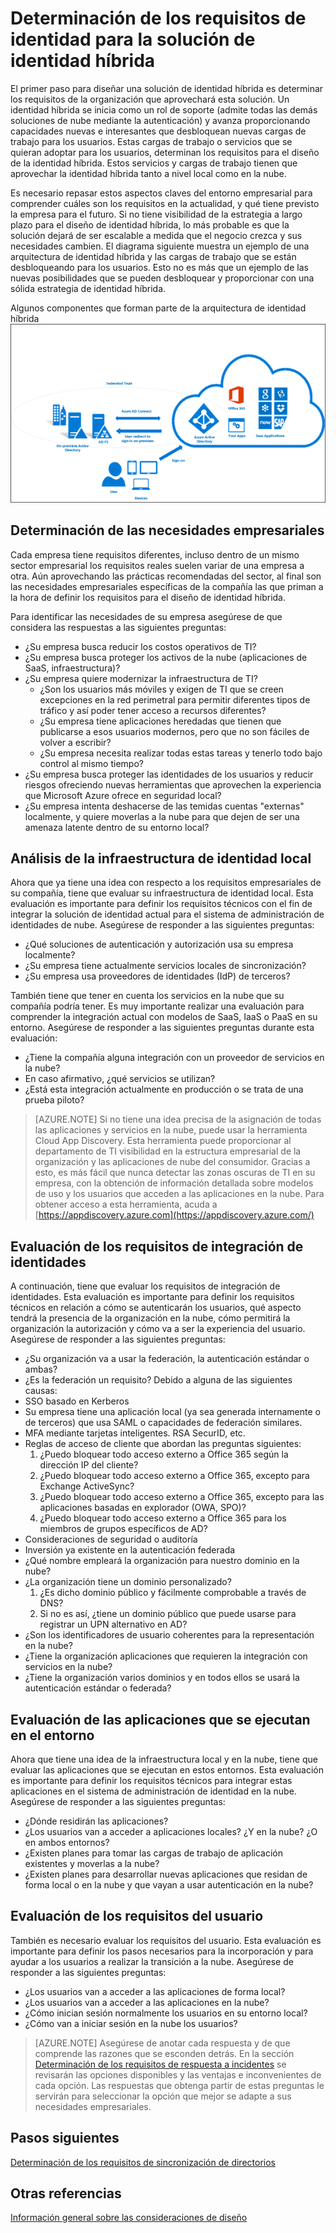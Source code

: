 <properties
	pageTitle="Consideraciones sobre el diseño de identidad híbrida de Azure Active Directory: determinación de los requisitos de identidad | Microsoft Azure"
	description="Identificar las necesidades empresariales de la compañía que le llevarán a definir los requisitos para el diseño de la identidad híbrida."
	documentationCenter=""
	services="active-directory"
	authors="billmath"
	manager="stevenpo"
	editor=""/>

<tags
	ms.service="active-directory"
	ms.devlang="na"
	ms.topic="article"
    ms.tgt_pltfrm="na"
    ms.workload="identity" 
	ms.date="08/08/2016"
	ms.author="billmath"/>

# Determinación de los requisitos de identidad para la solución de identidad híbrida
El primer paso para diseñar una solución de identidad híbrida es determinar los requisitos de la organización que aprovechará esta solución. Un identidad híbrida se inicia como un rol de soporte (admite todas las demás soluciones de nube mediante la autenticación) y avanza proporcionando capacidades nuevas e interesantes que desbloquean nuevas cargas de trabajo para los usuarios. Estas cargas de trabajo o servicios que se quieran adoptar para los usuarios, determinan los requisitos para el diseño de la identidad híbrida. Estos servicios y cargas de trabajo tienen que aprovechar la identidad híbrida tanto a nivel local como en la nube.

Es necesario repasar estos aspectos claves del entorno empresarial para comprender cuáles son los requisitos en la actualidad, y qué tiene previsto la empresa para el futuro. Si no tiene visibilidad de la estrategia a largo plazo para el diseño de identidad híbrida, lo más probable es que la solución dejará de ser escalable a medida que el negocio crezca y sus necesidades cambien. El diagrama siguiente muestra un ejemplo de una arquitectura de identidad híbrida y las cargas de trabajo que se están desbloqueando para los usuarios. Esto no es más que un ejemplo de las nuevas posibilidades que se pueden desbloquear y proporcionar con una sólida estrategia de identidad híbrida.
 
Algunos componentes que forman parte de la arquitectura de identidad híbrida ![](./media/hybrid-id-design-considerations/hybrid-identity-architechture.png)

## Determinación de las necesidades empresariales
Cada empresa tiene requisitos diferentes, incluso dentro de un mismo sector empresarial los requisitos reales suelen variar de una empresa a otra. Aún aprovechando las prácticas recomendadas del sector, al final son las necesidades empresariales específicas de la compañía las que priman a la hora de definir los requisitos para el diseño de identidad híbrida.

Para identificar las necesidades de su empresa asegúrese de que considera las respuestas a las siguientes preguntas:

- ¿Su empresa busca reducir los costos operativos de TI?
- ¿Su empresa busca proteger los activos de la nube (aplicaciones de SaaS, infraestructura)?
- ¿Su empresa quiere modernizar la infraestructura de TI?
  - ¿Son los usuarios más móviles y exigen de TI que se creen excepciones en la red perimetral para permitir diferentes tipos de tráfico y así poder tener acceso a recursos diferentes?
  - ¿Su empresa tiene aplicaciones heredadas que tienen que publicarse a esos usuarios modernos, pero que no son fáciles de volver a escribir?
  - ¿Su empresa necesita realizar todas estas tareas y tenerlo todo bajo control al mismo tiempo?
- ¿Su empresa busca proteger las identidades de los usuarios y reducir riesgos ofreciendo nuevas herramientas que aprovechen la experiencia que Microsoft Azure ofrece en seguridad local?
- ¿Su empresa intenta deshacerse de las temidas cuentas "externas" localmente, y quiere moverlas a la nube para que dejen de ser una amenaza latente dentro de su entorno local?

## Análisis de la infraestructura de identidad local
Ahora que ya tiene una idea con respecto a los requisitos empresariales de su compañía, tiene que evaluar su infraestructura de identidad local. Esta evaluación es importante para definir los requisitos técnicos con el fin de integrar la solución de identidad actual para el sistema de administración de identidades de nube. Asegúrese de responder a las siguientes preguntas:

- ¿Qué soluciones de autenticación y autorización usa su empresa localmente?
- ¿Su empresa tiene actualmente servicios locales de sincronización?
- ¿Su empresa usa proveedores de identidades (IdP) de terceros?

También tiene que tener en cuenta los servicios en la nube que su compañía podría tener. Es muy importante realizar una evaluación para comprender la integración actual con modelos de SaaS, IaaS o PaaS en su entorno. Asegúrese de responder a las siguientes preguntas durante esta evaluación:
- ¿Tiene la compañía alguna integración con un proveedor de servicios en la nube?
- En caso afirmativo, ¿qué servicios se utilizan?
- ¿Está esta integración actualmente en producción o se trata de una prueba piloto?


>[AZURE.NOTE]
Si no tiene una idea precisa de la asignación de todas las aplicaciones y servicios en la nube, puede usar la herramienta Cloud App Discovery. Esta herramienta puede proporcionar al departamento de TI visibilidad en la estructura empresarial de la organización y las aplicaciones de nube del consumidor. Gracias a esto, es más fácil que nunca detectar las zonas oscuras de TI en su empresa, con la obtención de información detallada sobre modelos de uso y los usuarios que acceden a las aplicaciones en la nube. Para obtener acceso a esta herramienta, acuda a [https://appdiscovery.azure.com](https://appdiscovery.azure.com/)

## Evaluación de los requisitos de integración de identidades
A continuación, tiene que evaluar los requisitos de integración de identidades. Esta evaluación es importante para definir los requisitos técnicos en relación a cómo se autenticarán los usuarios, qué aspecto tendrá la presencia de la organización en la nube, cómo permitirá la organización la autorización y cómo va a ser la experiencia del usuario. Asegúrese de responder a las siguientes preguntas:

- ¿Su organización va a usar la federación, la autenticación estándar o ambas?
- ¿Es la federación un requisito? Debido a alguna de las siguientes causas:
 - SSO basado en Kerberos
 - Su empresa tiene una aplicación local (ya sea generada internamente o de terceros) que usa SAML o capacidades de federación similares.
 - MFA mediante tarjetas inteligentes. RSA SecurID, etc.
 - Reglas de acceso de cliente que abordan las preguntas siguientes:
     1. ¿Puedo bloquear todo acceso externo a Office 365 según la dirección IP del cliente?
     1. ¿Puedo bloquear todo acceso externo a Office 365, excepto para Exchange ActiveSync?
     1. ¿Puedo bloquear todo acceso externo a Office 365, excepto para las aplicaciones basadas en explorador (OWA, SPO)?
     1. ¿Puedo bloquear todo acceso externo a Office 365 para los miembros de grupos específicos de AD?
- Consideraciones de seguridad o auditoría
- Inversión ya existente en la autenticación federada
- ¿Qué nombre empleará la organización para nuestro dominio en la nube?
- ¿La organización tiene un dominio personalizado?
    1. ¿Es dicho dominio público y fácilmente comprobable a través de DNS?
    1. Si no es así, ¿tiene un dominio público que puede usarse para registrar un UPN alternativo en AD?
- ¿Son los identificadores de usuario coherentes para la representación en la nube?
- ¿Tiene la organización aplicaciones que requieren la integración con servicios en la nube?
- ¿Tiene la organización varios dominios y en todos ellos se usará la autenticación estándar o federada?

## Evaluación de las aplicaciones que se ejecutan en el entorno
Ahora que tiene una idea de la infraestructura local y en la nube, tiene que evaluar las aplicaciones que se ejecutan en estos entornos. Esta evaluación es importante para definir los requisitos técnicos para integrar estas aplicaciones en el sistema de administración de identidad en la nube. Asegúrese de responder a las siguientes preguntas:

- ¿Dónde residirán las aplicaciones?
- ¿Los usuarios van a acceder a aplicaciones locales? ¿Y en la nube? ¿O en ambos entornos?
- ¿Existen planes para tomar las cargas de trabajo de aplicación existentes y moverlas a la nube?
- ¿Existen planes para desarrollar nuevas aplicaciones que residan de forma local o en la nube y que vayan a usar autenticación en la nube?

## Evaluación de los requisitos del usuario
También es necesario evaluar los requisitos del usuario. Esta evaluación es importante para definir los pasos necesarios para la incorporación y para ayudar a los usuarios a realizar la transición a la nube. Asegúrese de responder a las siguientes preguntas:

- ¿Los usuarios van a acceder a las aplicaciones de forma local?
- ¿Los usuarios van a acceder a las aplicaciones en la nube?
- ¿Cómo inician sesión normalmente los usuarios en su entorno local?
- ¿Cómo van a iniciar sesión en la nube los usuarios?

>[AZURE.NOTE]
Asegúrese de anotar cada respuesta y de que comprende las razones que se esconden detrás. En la sección [Determinación de los requisitos de respuesta a incidentes](active-directory-hybrid-identity-design-considerations-incident-response-requirements.md) se revisarán las opciones disponibles y las ventajas e inconvenientes de cada opción. Las respuestas que obtenga partir de estas preguntas le servirán para seleccionar la opción que mejor se adapte a sus necesidades empresariales.

## Pasos siguientes
[Determinación de los requisitos de sincronización de directorios](active-directory-hybrid-identity-design-considerations-directory-sync-requirements.md)

## Otras referencias
[Información general sobre las consideraciones de diseño](active-directory-hybrid-identity-design-considerations-overview.md)

<!---HONumber=AcomDC_0810_2016-->